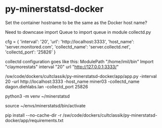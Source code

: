 # py-minerstatsd-docker

Set the container hostname to be the same as the Docker host name?

Need to downcase import Queue to import queue in module collectd.py

cfg = {
    'interval': '20',
    'url': 'http://localhost:3333',
    'host_name': 'server.monitored.com',
    'collectd_name': 'server.collectd.net',
    'collectd_port': '25826'
}

collectd configuration goes like this:
    ModulePath "/home/imil/bin"
    Import "claymorestats"
        interval "20"
        url "http://127.0.0.1:3333/"

/sw/code/dockers/cultclassik/py-minerstatsd-docker/app/app.py -interval 20 -url http://localhost:3333 -host_name miner03 -collectd_name dagon.diehlabs.lan -collectd_port 25826

python3 -m venv ~/minerstatsd

source ~/envs/minerstatsd/bin/activate

pip install --no-cache-dir -r /sw/code/dockers/cultclassik/py-minerstatsd-docker/app/requirements.txt